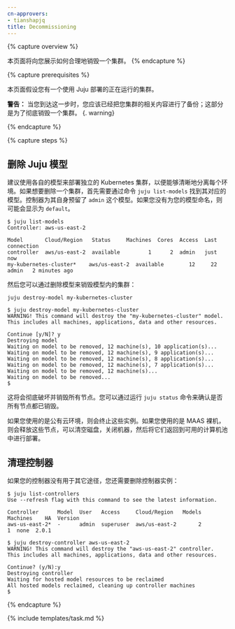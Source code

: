 ```yaml
---
cn-approvers:
- tianshapjq
title: Decommissioning
---
```



{% capture overview %}

本页面将向您展示如何合理地销毁一个集群。
{% endcapture %}


{% capture prerequisites %}

本页面假设您有一个使用 Juju 部署的正在运行的集群。


**警告：** 当您到达这一步时，您应该已经把您集群的相关内容进行了备份；这部分是为了彻底销毁一个集群。
{. warning}

{% endcapture %}

{% capture steps %}

## 删除 Juju 模型
建议使用各自的模型来部署独立的 Kubernetes 集群，以便能够清晰地分离每个环境。如果想要删除一个集群，首先需要通过命令 `juju list-models` 找到其对应的模型。控制器为其自身预留了 `admin` 这个模型。如果您没有为您的模型命名，则可能会显示为 `default`。

```
$ juju list-models
Controller: aws-us-east-2

Model       Cloud/Region   Status     Machines  Cores  Access  Last connection
controller  aws/us-east-2  available         1      2  admin   just now
my-kubernetes-cluster*    aws/us-east-2  available        12     22  admin   2 minutes ago
```


然后您可以通过删除模型来销毁模型内的集群：

    juju destroy-model my-kubernetes-cluster
    
```
$ juju destroy-model my-kubernetes-cluster
WARNING! This command will destroy the "my-kubernetes-cluster" model.
This includes all machines, applications, data and other resources.

Continue [y/N]? y
Destroying model
Waiting on model to be removed, 12 machine(s), 10 application(s)...
Waiting on model to be removed, 12 machine(s), 9 application(s)...
Waiting on model to be removed, 12 machine(s), 8 application(s)...
Waiting on model to be removed, 12 machine(s), 7 application(s)...
Waiting on model to be removed, 12 machine(s)...
Waiting on model to be removed...
$
```


这将会彻底破坏并销毁所有节点。您可以通过运行 `juju status` 命令来确认是否所有节点都已销毁。


如果您使用的是公有云环境，则会终止这些实例。如果您使用的是 MAAS 裸机，则会释放这些节点，可以清空磁盘，关闭机器，然后将它们返回到可用的计算机池中进行部署。


## 清理控制器


如果您的控制器没有用于其它途径，您还需要删除控制器实例：

```
$ juju list-controllers
Use --refresh flag with this command to see the latest information.

Controller      Model  User   Access     Cloud/Region   Models  Machines    HA  Version
aws-us-east-2*  -      admin  superuser  aws/us-east-2       2         1  none  2.0.1  

$ juju destroy-controller aws-us-east-2 
WARNING! This command will destroy the "aws-us-east-2" controller.
This includes all machines, applications, data and other resources.

Continue? (y/N):y
Destroying controller
Waiting for hosted model resources to be reclaimed
All hosted models reclaimed, cleaning up controller machines
$ 
```
{% endcapture %}

{% include templates/task.md %}
